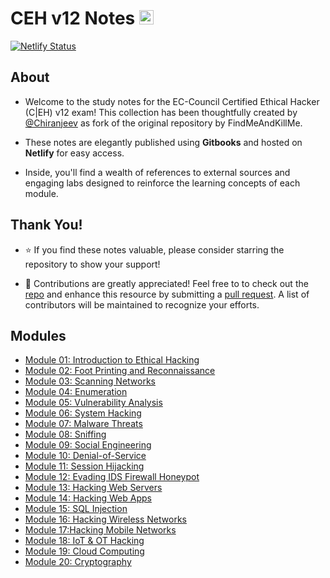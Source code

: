 # CEH v12 Notes <a href="https://github.com/thechiranjeevvyas/CEHv12Notes"><img src="https://raw.githubusercontent.com/danielcranney/readme-generator/main/public/icons/socials/github.svg" alt="GitHub" width="23" height="23"></a>

[![Netlify Status](https://api.netlify.com/api/v1/badges/0bb6b487-42e4-4ccc-8709-ea0b6e8b5a93/deploy-status)](https://app.netlify.com/sites/cehnotes/deploys)

## About

- Welcome to the study notes for the EC-Council Certified Ethical Hacker (C|EH) v12 exam! This collection has been thoughtfully created by [@Chiranjeev](https://github.com/thechiranjeevvyas) as fork of the original repository by FindMeAndKillMe.

- These notes are elegantly published using **Gitbooks** and hosted on **Netlify** for easy access.

- Inside, you'll find a wealth of references to external sources and engaging labs designed to reinforce the learning concepts of each module.

## Thank You!

- ⭐ If you find these notes valuable, please consider starring the repository to show your support!

- 🙌 Contributions are greatly appreciated! Feel free to to check out the [repo](https://github.com/thechiranjeevvyas/CEHv12Notes) and enhance this resource by submitting a [pull request](https://github.com/thechiranjeevvyas/CEHv12Notes/pulls). A list of contributors will be maintained to recognize your efforts.

## Modules

- [Module 01: Introduction to Ethical Hacking](module_01_Intro_to_Ethical_Hacking/01_information_security.md)
- [Module 02: Foot Printing and Reconnaissance](module_02_Footprinting/01_footprinting_concepts.md)
- [Module 03: Scanning Networks](module_03_Scanning_Networks/01_network_scanning_concepts.md)
- [Module 04: Enumeration](module_04_Enumeration/01_enumeration_concepts.md)
- [Module 05: Vulnerability Analysis](module_05_VulnerabilityAnalysis/01_vulnerability_assessment_concepts.md)
- [Module 06: System Hacking](module_06_SystemHacking/01_gaining_access.md)
- [Module 07: Malware Threats](module_07_MalwareThreats/01_malware_concepts.md)
- [Module 08: Sniffing](module_08_Sniffing/01_sniffing_concepts.md)
- [Module 09: Social Engineering](module_09_SocialEngineering/01_social_engineering_concepts.md)
- [Module 10: Denial-of-Service](module_10_Dos/01_dos_ddos_concepts.md)
- [Module 11: Session Hijacking](module_11_SessionHijacking/01_session_hijacking_concepts.md)
- [Module 12: Evading IDS Firewall Honeypot](module_12_EvadingIDS_Firewalls_Honeypots/01_ids_ips_firewall_and_concepts.md)
- [Module 13: Hacking Web Servers](module_13_HackingWebServers/01_web_server_concepts.md)
- [Module 14: Hacking Web Apps](module_14_HackingWebApps/01_web_applications_concepts.md)
- [Module 15: SQL Injection](module_15_SQLInjection/01_sql_injection_concepts.md)
- [Module 16: Hacking Wireless Networks](module_16_HackingWirelessNetworks/01_wireless_concepts.md)
- [Module 17:Hacking Mobile Networks](module_17_HackingMobleNetworks/01_mobile_platform_attack_vectors.md)
- [Module 18: IoT & OT Hacking](module_18_IoT_OT/01_iot_hacking.md)
- [Module 19: Cloud Computing](module_19_CloudComputing/01_cloud_computing_concepts.md)
- [Module 20: Cryptography](module_20_Cryptography/01_cryptography_concepts.md)
